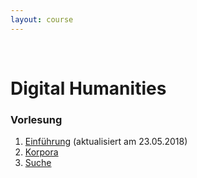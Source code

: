 ```yaml
---
layout: course
---
```


<br>

# Digital Humanities

### Vorlesung
1. [Einführung](http://www.julielab.de/coling_multimedia/de/teaching/dh/ASQ+Digital+Humanities+%281%29+Intro_sh-p-1507.pdf) (aktualisiert am 23.05.2018)
2. [Korpora](http://www.julielab.de/coling_multimedia/de/teaching/dh/ASQ+Digital+Humanities+%282%29+Korpora_sh.pdf)
3. [Suche](http://www.julielab.de/coling_multimedia/de/teaching/dh/ASQ+Digital+Humanities+%283%29+Suche_sh.pdf)
